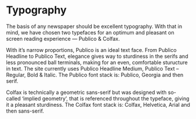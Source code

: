 # Typography 

The basis of any newspaper should be excellent typography. With that in mind, we have chosen two typefaces for an optimum and pleasant on screen reading experience — Publico & Colfax.

With it’s narrow proportions, Publico is an ideal text face. From Publico Headline to Publico Text, elegance gives way to sturdiness in the serifs and less pronounced ball terminals, making for an even, comfortable sturucture in text. The site currently uses Publico Headline Medium, Publico Text – Regular, Bold & Italic. The Publico font stack is: Publico, Georgia and then serif.

Colfax is technically a geometric sans-serif but was designed with so-called ‘implied geometry’, that is referenced throughout the typeface, giving it a pleasant sturdiness. The Colfax font stack is: Colfax, Helvetica, Arial and then sans-serif.
